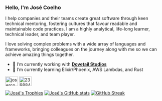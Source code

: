 ### Hello, I'm José Coelho

<!--
**josecoelho/josecoelho** is a ✨ _special_ ✨ repository because its `README.md` (this file) appears on your GitHub profile.

Here are some ideas to get you started:

- 🔭 I’m currently working on ...
- 🌱 I’m currently learning ...
- 👯 I’m looking to collaborate on ...
- 🤔 I’m looking for help with ...
- 💬 Ask me about ...
- 📫 How to reach me: ...
- 😄 Pronouns: ...
- ⚡ Fun fact: ...
-->

I help companies and their teams create great software through keen technical mentoring, fostering cultures that favour readable and maintainable code practices. I am a highly analytical, life-long learner, technical leader, and team player.

I love solving complex problems with a wide array of languages and frameworks, bringing colleagues on the journey along with me so we can achieve amazing things together.

- 🔭 I’m currently working with [**Dovetail Studios**](https://dovetailstudios.com/)
- 🌱 I’m currently learning Elixir/Phoenix, AWS Lambdas, and Rust

<a href="https://linkedin.com/in/josercoelho" target="blank"><img align="center" src="https://raw.githubusercontent.com/rahuldkjain/github-profile-readme-generator/master/src/images/icons/Social/linked-in-alt.svg" alt="josercoelho" height="30" width="40" /></a>
<a href="https://stackoverflow.com/users/2398842" target="blank"><img align="center" src="https://raw.githubusercontent.com/rahuldkjain/github-profile-readme-generator/master/src/images/icons/Social/stack-overflow.svg" alt="2398842" height="30" width="40" /></a>

[![José's Trophies](https://github-profile-trophy.vercel.app/?username=josecoelho&theme=onedark&row=2&column=3)](https://github.com/ryo-ma/github-profile-trophy)
[![José's GitHub stats](https://github-readme-stats.vercel.app/api?username=josecoelho&count_private=true&theme=dark)](https://github.com/anuraghazra/github-readme-stats)
[![GitHub Streak](https://github-readme-streak-stats.herokuapp.com?user=josecoelho&theme=dark&hide_border=false&date_format=M%20j%5B%2C%20Y%5D)](https://git.io/streak-stats)
